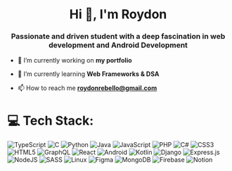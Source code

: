 <h1 align="center">Hi 👋, I'm Roydon</h1>
<h3 align="center">Passionate and driven student with a deep fascination in web development and Android Development</h3>

- 🔭 I’m currently working on **my portfolio**

- 🌱 I’m currently learning **Web Frameworks & DSA**

- 📫 How to reach me **roydonrebello@gmail.com**
# 💻 Tech Stack:
![TypeScript](https://img.shields.io/badge/typescript-%23FF8C00.svg?style=for-the-badge&logo=typescript&logoColor=white) ![C](https://img.shields.io/badge/c-%23FF5733.svg?style=for-the-badge&logo=c&logoColor=white) ![Python](https://img.shields.io/badge/python-%2331A2FF.svg?style=for-the-badge&logo=python&logoColor=white) ![Java](https://img.shields.io/badge/java-%23FFB6C1.svg?style=for-the-badge&logo=openjdk&logoColor=white) ![JavaScript](https://img.shields.io/badge/javascript-%23FF6347.svg?style=for-the-badge&logo=javascript&logoColor=white) ![PHP](https://img.shields.io/badge/php-%232F4F4F.svg?style=for-the-badge&logo=php&logoColor=white) ![C#](https://img.shields.io/badge/c%23-%23DAA520.svg?style=for-the-badge&logo=csharp&logoColor=white) ![CSS3](https://img.shields.io/badge/css3-%2300BFFF.svg?style=for-the-badge&logo=css3&logoColor=white) ![HTML5](https://img.shields.io/badge/html5-%23FF7F50.svg?style=for-the-badge&logo=html5&logoColor=white) ![GraphQL](https://img.shields.io/badge/-GraphQL-%23E91E63?style=for-the-badge&logo=graphql&logoColor=white) ![React](https://img.shields.io/badge/react-%2300CFFF.svg?style=for-the-badge&logo=react&logoColor=%2361DAFB) ![Android](https://img.shields.io/badge/Android-%2318A74A.svg?style=for-the-badge&logo=android&logoColor=white) ![Kotlin](https://img.shields.io/badge/kotlin-%2399CC33.svg?style=for-the-badge&logo=kotlin&logoColor=white) ![Django](https://img.shields.io/badge/django-%2334A853.svg?style=for-the-badge&logo=django&logoColor=white) ![Express.js](https://img.shields.io/badge/express.js-%2332CD32.svg?style=for-the-badge&logo=express&logoColor=%2361DAFB) ![NodeJS](https://img.shields.io/badge/node.js-%232E8B57.svg?style=for-the-badge&logo=node.js&logoColor=white) ![SASS](https://img.shields.io/badge/SASS-%23E91E63.svg?style=for-the-badge&logo=SASS&logoColor=white) ![Linux](https://img.shields.io/badge/linux-%234CAF50.svg?style=for-the-badge&logo=linux&logoColor=white) ![Figma](https://img.shields.io/badge/figma-%23F24E1E.svg?style=for-the-badge&logo=figma&logoColor=white) ![MongoDB](https://img.shields.io/badge/MongoDB-%234CAF50.svg?style=for-the-badge&logo=mongodb&logoColor=white) ![Firebase](https://img.shields.io/badge/Firebase-%23FF5722.svg?style=for-the-badge&logo=Firebase&logoColor=white) ![Notion](https://img.shields.io/badge/Notion-%23E91E63.svg?style=for-the-badge&logo=notion&logoColor=white)
